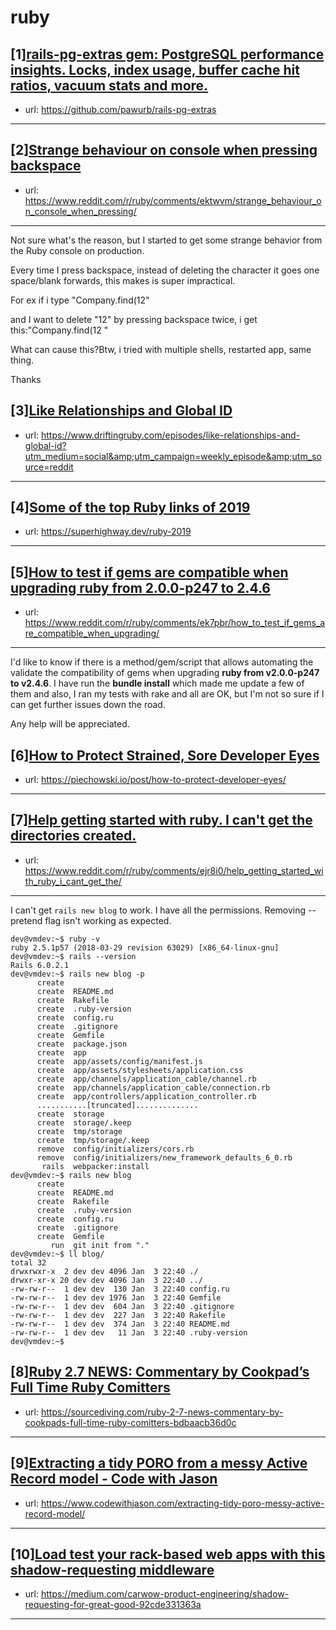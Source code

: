 # ruby
## [1][rails-pg-extras gem: PostgreSQL performance insights. Locks, index usage, buffer cache hit ratios, vacuum stats and more.](https://www.reddit.com/r/ruby/comments/eksf81/railspgextras_gem_postgresql_performance_insights/)
- url: https://github.com/pawurb/rails-pg-extras
---

## [2][Strange behaviour on console when pressing backspace](https://www.reddit.com/r/ruby/comments/ektwvm/strange_behaviour_on_console_when_pressing/)
- url: https://www.reddit.com/r/ruby/comments/ektwvm/strange_behaviour_on_console_when_pressing/
---
Not sure what's the reason, but I started to get some strange behavior from the Ruby console on production.

Every time I press backspace, instead of deleting the character it goes one space/blank forwards, this makes is super impractical.

For ex if i type "Company.find(12"

and I want to delete "12" by pressing backspace twice, i get this:"Company.find(12  "

What can cause this?Btw, i tried with multiple shells, restarted app, same thing.

Thanks
## [3][Like Relationships and Global ID](https://www.reddit.com/r/ruby/comments/ektpdq/like_relationships_and_global_id/)
- url: https://www.driftingruby.com/episodes/like-relationships-and-global-id?utm_medium=social&amp;utm_campaign=weekly_episode&amp;utm_source=reddit
---

## [4][Some of the top Ruby links of 2019](https://www.reddit.com/r/ruby/comments/ekt0bp/some_of_the_top_ruby_links_of_2019/)
- url: https://superhighway.dev/ruby-2019
---

## [5][How to test if gems are compatible when upgrading ruby from 2.0.0-p247 to 2.4.6](https://www.reddit.com/r/ruby/comments/ek7pbr/how_to_test_if_gems_are_compatible_when_upgrading/)
- url: https://www.reddit.com/r/ruby/comments/ek7pbr/how_to_test_if_gems_are_compatible_when_upgrading/
---
I'd like to know if there is a method/gem/script that allows automating the validate the compatibility of gems when upgrading **ruby from v2.0.0-p247 to v2.4.6**. I have run the **bundle install** which made me update a few of them and also, I ran my tests with rake and all are OK, but I'm not so sure if I can get further issues down the road.  


Any help will be appreciated.
## [6][How to Protect Strained, Sore Developer Eyes](https://www.reddit.com/r/ruby/comments/ek0kjr/how_to_protect_strained_sore_developer_eyes/)
- url: https://piechowski.io/post/how-to-protect-developer-eyes/
---

## [7][Help getting started with ruby. I can't get the directories created.](https://www.reddit.com/r/ruby/comments/ejr8i0/help_getting_started_with_ruby_i_cant_get_the/)
- url: https://www.reddit.com/r/ruby/comments/ejr8i0/help_getting_started_with_ruby_i_cant_get_the/
---
I can't get `rails new blog` to work. I have all the permissions. Removing --pretend flag isn't working as expected. 

    dev@vmdev:~$ ruby -v
    ruby 2.5.1p57 (2018-03-29 revision 63029) [x86_64-linux-gnu]
    dev@vmdev:~$ rails --version
    Rails 6.0.2.1
    dev@vmdev:~$ rails new blog -p
          create
          create  README.md
          create  Rakefile
          create  .ruby-version
          create  config.ru
          create  .gitignore
          create  Gemfile
          create  package.json
          create  app
          create  app/assets/config/manifest.js
          create  app/assets/stylesheets/application.css
          create  app/channels/application_cable/channel.rb
          create  app/channels/application_cable/connection.rb
          create  app/controllers/application_controller.rb
          ...........[truncated]..............
          create  storage
          create  storage/.keep
          create  tmp/storage
          create  tmp/storage/.keep
          remove  config/initializers/cors.rb
          remove  config/initializers/new_framework_defaults_6_0.rb
           rails  webpacker:install
    dev@vmdev:~$ rails new blog
          create
          create  README.md
          create  Rakefile
          create  .ruby-version
          create  config.ru
          create  .gitignore
          create  Gemfile
             run  git init from "."
    dev@vmdev:~$ ll blog/
    total 32
    drwxrwxr-x  2 dev dev 4096 Jan  3 22:40 ./
    drwxr-xr-x 20 dev dev 4096 Jan  3 22:40 ../
    -rw-rw-r--  1 dev dev  130 Jan  3 22:40 config.ru
    -rw-rw-r--  1 dev dev 1976 Jan  3 22:40 Gemfile
    -rw-rw-r--  1 dev dev  604 Jan  3 22:40 .gitignore
    -rw-rw-r--  1 dev dev  227 Jan  3 22:40 Rakefile
    -rw-rw-r--  1 dev dev  374 Jan  3 22:40 README.md
    -rw-rw-r--  1 dev dev   11 Jan  3 22:40 .ruby-version
    dev@vmdev:~$
## [8][Ruby 2.7 NEWS: Commentary by Cookpad’s Full Time Ruby Comitters](https://www.reddit.com/r/ruby/comments/ejmrz5/ruby_27_news_commentary_by_cookpads_full_time/)
- url: https://sourcediving.com/ruby-2-7-news-commentary-by-cookpads-full-time-ruby-comitters-bdbaacb36d0c
---

## [9][Extracting a tidy PORO from a messy Active Record model - Code with Jason](https://www.reddit.com/r/ruby/comments/ejlnt0/extracting_a_tidy_poro_from_a_messy_active_record/)
- url: https://www.codewithjason.com/extracting-tidy-poro-messy-active-record-model/
---

## [10][Load test your rack-based web apps with this shadow-requesting middleware](https://www.reddit.com/r/ruby/comments/ejgper/load_test_your_rackbased_web_apps_with_this/)
- url: https://medium.com/carwow-product-engineering/shadow-requesting-for-great-good-92cde331363a
---


